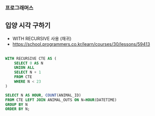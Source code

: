 ### 프로그래머스 <br>
## 입양 시각 구하기 <br>
- WITH RECURSIVE 사용 (재귀) <br>
- <https://school.programmers.co.kr/learn/courses/30/lessons/59413> <br> <br>

```sql
WITH RECURSIVE CTE AS (
    SELECT 0 AS N
    UNION ALL
    SELECT N + 1
    FROM CTE
    WHERE N < 23
)

SELECT N AS HOUR, COUNT(ANIMAL_ID)
FROM CTE LEFT JOIN ANIMAL_OUTS ON N=HOUR(DATETIME)
GROUP BY N
ORDER BY N;
```
